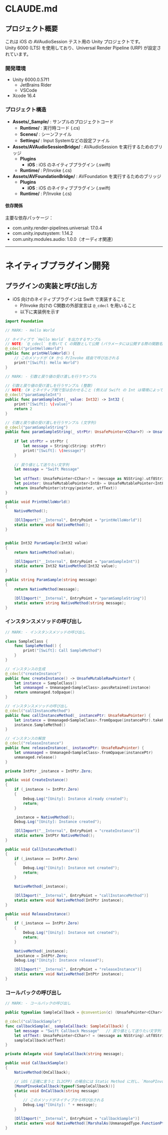 # CLAUDE.md

## プロジェクト概要

これは iOS の AVAudioSession テスト用の Unity プロジェクトです。  
Unity 6000 (LTS) を使用しており、Universal Render Pipeline (URP) が設定されています。  

### 開発環境

- Unity 6000.0.57f1
  - JetBrains Rider
  - VSCode
- Xcode 16.4

### プロジェクト構造

- **Assets/_Sample/** : サンプルのプロジェクトコード
  - **Runtime/** : 実行時コード (.cs)
  - **Scenes/** : シーンファイル
  - **Settings/** : Input Systemなどの設定ファイル
- **Assets/AVAudioSessionBridge/**   : AVAudioSession を実行するためのブリッジ
  - **Plugins**
    - **iOS** : iOS のネイティブプラグイン (.swift)
  - **Runtime/** : P/Invoke (.cs)
- **Assets/AVFoundationBridge/**   : AVFoundation を実行するためのブリッジ
  - **Plugins**
    - **iOS** : iOS のネイティブプラグイン (.swift)
  - **Runtime/** : P/Invoke (.cs)


#### 依存関係
主要な依存パッケージ：
- com.unity.render-pipelines.universal: 17.0.4
- com.unity.inputsystem: 1.14.2
- com.unity.modules.audio: 1.0.0（オーディオ関連）


------------------------------

# ネイティブプラグイン開発

## プラグインの実装と呼び出し方

- iOS 向けのネイティブプラグインは Swift で実装すること
  - P/Invoke 向けの C関数の外部宣言は `@_cdecl` を用いること
  - 以下に実装例を示す

```swift
import Foundation

// MARK: - Hello World

// ネイティブで `Hello World` を出力するサンプル
// NOTE: `@_cdecl` を用いて C の関数として公開 (パラメータには公開する際の関数名を渡す)
@_cdecl("printHelloWorld")
public func printHelloWorld() {
    // このメソッドが C# から P/Invoke 経由で呼び出される
    print("[Swift]: Hello World")
}

// MARK: - 引数と戻り値の受け渡しを行うサンプル

// 引数と戻り値の受け渡しを行うサンプル (整数)
// NOTE: C# とネイティブ側で型は合わせること (例えば Swift の Int は環境によって 32bit / 64bit が変わるので明示的にサイズを指定する)
@_cdecl("paramSampleInt")
public func paramSampleInt(_ value: Int32) -> Int32 {
    print("[Swift]: \(value)")
    return 2
}

// 引数と戻り値の受け渡しを行うサンプル (文字列)
@_cdecl("paramSampleString")
public func paramSampleString(_ strPtr: UnsafePointer<CChar>?) -> UnsafePointer<CChar>? {
    
    if let strPtr = strPtr {
        let message = String(cString: strPtr)
        print("[Swift]: \(message)")
    }
    
    // 戻り値として送りたい文字列
    let message = "Swift Message"
    
    let utfText: UnsafePointer<CChar>? = (message as NSString).utf8String;
    let pointer: UnsafeMutablePointer<Int8> = UnsafeMutablePointer<Int8>.allocate(capacity: (8 * message.count) + 1);
    return UnsafePointer(strcpy(pointer, utfText))
}
```

```csharp
public void PrintHelloWorld()
{
    NativeMethod();

    [DllImport("__Internal", EntryPoint = "printHelloWorld")]
    static extern void NativeMethod();
}


public Int32 ParamSample(Int32 value)
{
    return NativeMethod(value);

    [DllImport("__Internal", EntryPoint = "paramSampleInt")]
    static extern Int32 NativeMethod(Int32 value);
}

public string ParamSample(string message)
{
    return NativeMethod(message);

    [DllImport("__Internal", EntryPoint = "paramSampleString")]
    static extern string NativeMethod(string message);
}
```

### インスタンスメソッドの呼び出し

```swift
// MARK: - インスタンスメソッドの呼び出し

class SampleClass {
    func SampleMethod() {
        print("[Swift]: Call SampleMethod")
    }
}

// インスタンスの生成
@_cdecl("createInstance")
public func createInstance() -> UnsafeMutableRawPointer? {
    let instance = SampleClass()
    let unmanaged = Unmanaged<SampleClass>.passRetained(instance)
    return unmanaged.toOpaque()
}

// インスタンスメソッドの呼び出し
@_cdecl("callInstanceMethod")
public func callInstanceMethod(_ instancePtr: UnsafeRawPointer) {
    let instance = Unmanaged<SampleClass>.fromOpaque(instancePtr).takeUnretainedValue()
    instance.SampleMethod()
}

// インスタンスの解放
@_cdecl("releaseInstance")
public func releaseInstance(_ instancePtr: UnsafeRawPointer) {
    let unmanaged = Unmanaged<SampleClass>.fromOpaque(instancePtr)
    unmanaged.release()
}
```

```csharp
private IntPtr _instance = IntPtr.Zero;

public void CreateInstance()
{
    if (_instance != IntPtr.Zero)
    {
        Debug.Log("[Unity]: Instance already created");
        return;
    }

    _instance = NativeMethod();
    Debug.Log("[Unity]: Instance created");

    [DllImport("__Internal", EntryPoint = "createInstance")]
    static extern IntPtr NativeMethod();
}

public void CallInstanceMethod()
{
    if (_instance == IntPtr.Zero)
    {
        Debug.Log("[Unity]: Instance not created");
        return;
    }

    NativeMethod(_instance);

    [DllImport("__Internal", EntryPoint = "callInstanceMethod")]
    static extern void NativeMethod(IntPtr instance);
}

public void ReleaseInstance()
{
    if (_instance == IntPtr.Zero)
    {
        Debug.Log("[Unity]: Instance not created");
        return;
    }

    NativeMethod(_instance);
    _instance = IntPtr.Zero;
    Debug.Log("[Unity]: Instance released");

    [DllImport("__Internal", EntryPoint = "releaseInstance")]
    static extern void NativeMethod(IntPtr instance);
}
```

### コールバックの呼び出し

```swift
// MARK: - コールバックの呼び出し

public typealias SampleCallback = @convention(c) (UnsafePointer<CChar>?) -> Void

@_cdecl("callbackSample")
func callbackSample(_ sampleCallback: SampleCallback) {
    let message = "Swift Callback Message"   // 戻り値として送りたい文字列
    let utfText: UnsafePointer<CChar>? = (message as NSString).utf8String;
    sampleCallback(utfText)
}
```

```csharp
private delegate void SampleCallback(string message);

public void CallbackSample()
{
    NativeMethod(OnCallback);

    // iOS (正確に言うと IL2CPP) の場合には Static Method に対し、`MonoPInvokeCallbackAttribute` を付ける必要がある
    [MonoPInvokeCallback(typeof(SampleCallback))]
    static void OnCallback(string message)
    {
        // このメソッドがネイティブから呼び出される
        Debug.Log("[Unity]: " + message);
    }

    [DllImport("__Internal", EntryPoint = "callbackSample")]
    static extern void NativeMethod([MarshalAs(UnmanagedType.FunctionPtr)] SampleCallback sampleCallback);
}
```
